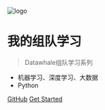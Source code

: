 ![logo](https://docsify.js.org/_media/icon.svg)

# 我的组队学习

> Datawhale组队学习系列

* 机器学习、深度学习、大数据
* Python

[GitHub](https://github.com/Weihong-Liu/my-team-learning.git)
[Get Started](https://plutos.org.cn/my-team-learning/#/)